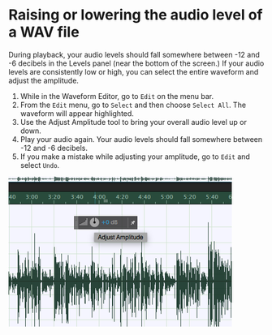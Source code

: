 # Raising or lowering the audio level of a WAV file

During playback, your audio levels should fall somewhere between -12 and -6 decibels in the Levels panel \(near the bottom of the screen.\) If your audio levels are consistently low or high, you can select the entire waveform and adjust the amplitude.

1. While in the Waveform Editor, go to `Edit` on the menu bar.  
2. From the `Edit` menu, go to `Select` and then choose `Select All`. The waveform will appear highlighted. 
3. Use the Adjust Amplitude tool to bring your overall audio level up or down. 
4. Play your audio again. Your audio levels should fall somewhere between -12 and -6 decibels. 
5. If you make a mistake while adjusting your amplitude, go to `Edit` and select `Undo`.

![](/assets/raising-or-lowering-audio-level-of-wav-file.png)

